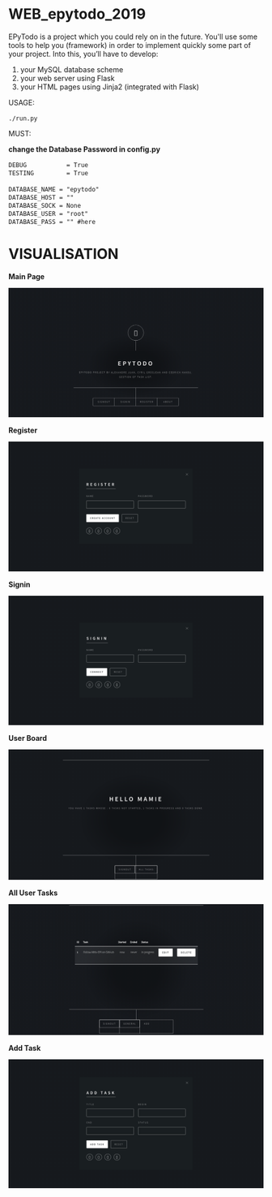 # WEB_epytodo_2019

EPyTodo is a project which you could rely on in the future.
You'll use some tools to help you (framework) in order to implement quickly some part of your project.
Into this, you’ll have to develop:
1. your MySQL database scheme
2. your web server using Flask
3. your HTML pages using Jinja2 (integrated with Flask)

USAGE:

    ./run.py
    
MUST:

**change the Database Password in config.py**

    DEBUG	      	= True
    TESTING 	    = True

    DATABASE_NAME = "epytodo"
    DATABASE_HOST = ""
    DATABASE_SOCK = None
    DATABASE_USER = "root"
    DATABASE_PASS = "" #here
    



# VISUALISATION

**Main Page**

![](images/main_page.png)

**Register**

![](images/register.png)

**Signin**

![](images/signin.png)

**User Board**

![](images/user_board.png)

**All User Tasks**

![](images/all_user_tasks.png)

**Add Task**

![](images/add_task.png)
